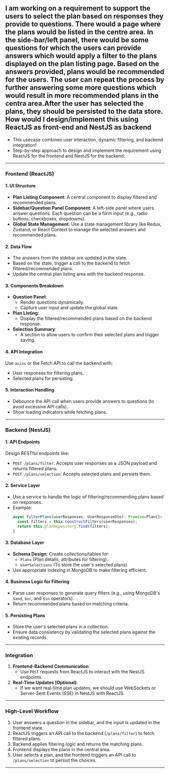 ## I am working on a requirement to support the users to select the plan based on responses they provide to questions. There would a page where the plans would be listed in the centre area. In the side-bar/left panel, there would be some questions for which the users can provide answers which would apply a filter to the plans displayed on the plan listing page. Based on the answers provided, plans would be recommended for the users. The user can repeat the process by further answering some more questions which would result in more recommended plans in the centra area.After the user has selected the plans, they should be persisted to the data store. How would I design/implement this using ReactJS as front-end and NestJS as backend

* This usecase combines user interaction, dynamic filtering, and backend integration!
* Step-by-step approach to design and implement the requirement using ReactJS for the frontend and NestJS for the backend:

---

### **Frontend (ReactJS)**

#### 1. **UI Structure**
- **Plan Listing Component**: A central component to display filtered and recommended plans.
- **Sidebar/Question Panel Component**: A left-side panel where users answer questions. Each question can be a form input (e.g., radio buttons, checkboxes, dropdowns).
- **Global State Management**: Use a state management library like Redux, Zustand, or React Context to manage the selected answers and recommended plans.

#### 2. **Data Flow**
- The answers from the sidebar are updated in the state.
- Based on the state, trigger a call to the backend to fetch filtered/recommended plans.
- Update the central plan listing area with the backend response.

#### 3. **Components Breakdown**
- **Question Panel**:
  - Render questions dynamically.
  - Capture user input and update the global state.
- **Plan Listing**:
  - Display the filtered/recommended plans based on the backend response.
- **Selection Summary**:
  - A section to allow users to confirm their selected plans and trigger saving.

#### 4. **API Integration**
Use `axios` or the Fetch API to call the backend with:
- User responses for filtering plans.
- Selected plans for persisting.

#### 5. **Interaction Handling**
- Debounce the API call when users provide answers to questions (to avoid excessive API calls).
- Show loading indicators while fetching plans.

---

### **Backend (NestJS)**

#### 1. **API Endpoints**
Design RESTful endpoints like:
- `POST /plans/filter`: Accepts user responses as a JSON payload and returns filtered plans.
- `POST /plans/selection`: Accepts selected plans and persists them.

#### 2. **Service Layer**
- Use a service to handle the logic of filtering/recommending plans based on responses.
- Example:
  ```typescript
  async filterPlans(userResponses: UserResponseDto): Promise<Plan[]> {
    const filters = this.constructFilters(userResponses);
    return this.planRepository.find(filters);
  }
  ```

#### 3. **Database Layer**
- **Schema Design**: Create collections/tables for:
  - `Plans` (Plan details, attributes for filtering).
  - `UserSelections` (To store the user's selected plans).
- Use appropriate indexing in MongoDB to make filtering efficient.

#### 4. **Business Logic for Filtering**
- Parse user responses to generate query filters (e.g., using MongoDB's `$and`, `$or`, and `$in` operators).
- Return recommended plans based on matching criteria.

#### 5. **Persisting Plans**
- Store the user's selected plans in a collection.
- Ensure data consistency by validating the selected plans against the existing records.

---

### **Integration**
1. **Frontend-Backend Communication**:
   - Use `POST` requests from ReactJS to interact with the NestJS endpoints.
2. **Real-Time Updates (Optional)**:
   - If we want real-time plan updates, we should use WebSockets or Server-Sent Events (SSE) in NestJS with ReactJS.

---

### **High-Level Workflow**
1. User answers a question in the sidebar, and the input is updated in the frontend state.
2. ReactJS triggers an API call to the backend (`/plans/filter`) to fetch filtered plans.
3. Backend applies filtering logic and returns the matching plans.
4. Frontend displays the plans in the central area.
5. User selects a plan, and the frontend triggers an API call to `/plans/selection` to persist the choices.

---
